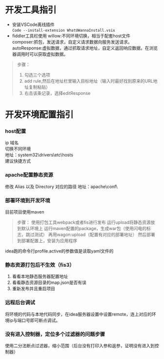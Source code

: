 # 开发工具指引

* 安装VSCode离线插件  
`Code --install-extension WhatUWannaInstall.vsix`
* fiddler工具栏使用
willow:不同环境切换，相当于配套host文件    
composer:抓包，发送请求，自定义请求数据向服务发送请求。  
autoResponse:虚拟数据，通过抓取请求地址，自定义返回响应数据，在浏览器调用时可以获取虚拟数据。    
> 步骤：   
> 1. 勾选三个选项
> 2. add rule,然后在地址栏里输入目标地址（输入时最好找到原来的URL地址复制粘贴）
> 3. 右击该条记录，选择editResponse

# 开发环境配置指引

### host配置
ip 域名  
切换不同环境  
地址：system32\drivers\etc\hosts  
建议快捷方式

### apache配置静态资源
修改 Alias 以及 Directory 对应的路径
地址：apache\conf\

### 部署环境到开发环境
目前项目使用maven
> 步骤：
> 使用打包工具webpack或者fis进行发布
> 运行upload将静态资源放到默认环境上
> 运行maven配置的package，生成war包（使用闪电的标志，跳过测试）
> 再用wagon:upload（配置有对应的部署地址）
> 然后部署到部署配置上，安装为应用程序

idea跑的命令行profile.active的参数值是读取yaml文件的

### 静态资源打包后不生效（fis3）
1. 看看本地静态服务器配置地址
2. 看看静态资源目录的map.json是否有误
3. 重新发布并且重启项目  

### 远程后台调试
将环境的代码与本地代码同步，在idea服务器设置中设置remote，连上对应的环境ip与端口号即可断点调试。

### 没有进入控制器，定位多个过滤器的问题步骤
使用二分法断点过滤器，缩小范围（后台没有打印入参和返参，证明没有进入到控制器）

